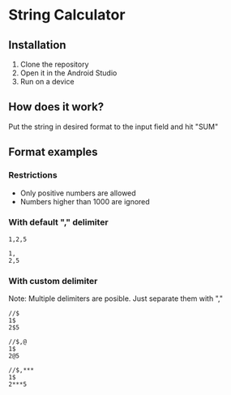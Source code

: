 # String Calculator

## Installation
1. Clone the repository
2. Open it in the Android Studio
3. Run on a device

## How does it work?
Put the string in desired format to the input field and hit "SUM"

## Format examples
### Restrictions
* Only positive numbers are allowed
* Numbers higher than 1000 are ignored
### With default "," delimiter
```
1,2,5
```

```
1,
2,5
```

### With custom delimiter
Note: Multiple delimiters are posible. Just separate them with ","
```
//$
1$
2$5
```

```
//$,@
1$
2@5
```



```
//$,***
1$
2***5
```
